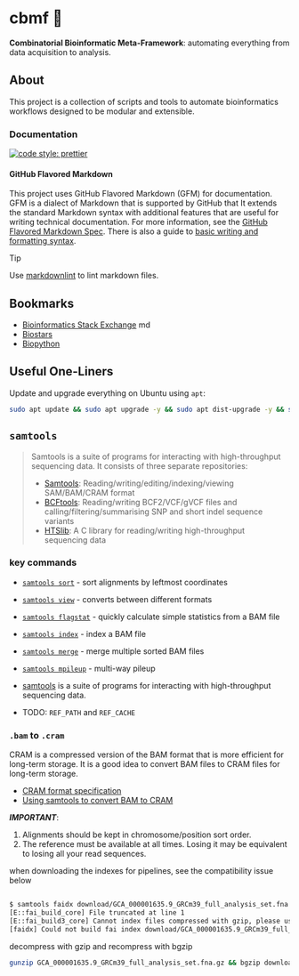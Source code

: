 <!-- markdownlint-disable MD013 -->
# cbmf 🧬

**Combinatorial Bioinformatic Meta-Framework**: automating everything from data acquisition to analysis.

## About

This project is a collection of scripts and tools to automate bioinformatics workflows designed to be modular and extensible.

### Documentation

[![code style: prettier](https://img.shields.io/badge/code_style-prettier-ff69b4.svg?style=flat-square)](https://github.com/prettier/prettier)

#### GitHub Flavored Markdown

This project uses GitHub Flavored Markdown (GFM) for documentation. GFM is a dialect of Markdown that is supported by GitHub that It extends the standard Markdown syntax with additional features that are useful for writing technical documentation. For more information, see the [GitHub Flavored Markdown Spec](https://github.github.com/gfm/). There is also a guide to [basic writing and formatting syntax](https://docs.github.com/en/github/writing-on-github/basic-writing-and-formatting-syntax).

> [!TIP]
> Use [markdownlint](https://github.com/DavidAnson/markdownlint) to lint markdown files.

## Bookmarks

- [Bioinformatics Stack Exchange](https://bioinformatics.stackexchange.com/) md
- [Biostars](https://www.biostars.org/)
- [Biopython](https://biopython.org/)

## Useful One-Liners

Update and upgrade everything on Ubuntu using `apt`:
```sh
sudo apt update && sudo apt upgrade -y && sudo apt dist-upgrade -y && sudo apt autoremove -y
```

## `samtools`

> Samtools is a suite of programs for interacting with high-throughput sequencing data. It consists of three separate repositories:
>
> - [Samtools](https:/github.com/samtools/samtools): Reading/writing/editing/indexing/viewing SAM/BAM/CRAM format
> - [BCFtools](https:/github.com/samtools/bcftools): Reading/writing BCF2/VCF/gVCF files and calling/filtering/summarising SNP and short indel sequence variants
> - [HTSlib](https:/github.com/samtools/): A C library for reading/writing high-throughput sequencing data

### key commands

- [`samtools sort`](https://www.htslib.org/doc/samtools-sort.html) - sort alignments by leftmost coordinates
- [`samtools view`](https://www.htslib.org/doc/samtools-view.html) - converts between different formats
- [`samtools flagstat`](https://www.htslib.org/doc/samtools-flagstat.html) - quickly calculate simple statistics from a BAM file
- [`samtools index`](https://www.htslib.org/doc/samtools-index.html) - index a BAM file
- [`samtools merge`](https://www.htslib.org/doc/samtools-merge.html) - merge multiple sorted BAM files
- [`samtools mpileup`](https://www.htslib.org/doc/samtools-mpileup.html) - multi-way pileup

- [samtools](http://www.htslib.org/doc/samtools.html) is a suite of programs for interacting with high-throughput sequencing data.
- TODO: `REF_PATH` and `REF_CACHE`

### `.bam` to `.cram`

CRAM is a compressed version of the BAM format that is more efficient for long-term storage. It is a good idea to convert BAM files to CRAM files for long-term storage.

- [CRAM format specification](https://samtools.github.io/hts-specs/CRAMv3.pdf)
- [Using samtools to convert BAM to CRAM](https://www.htslib.org/workflow/cram.html)

**_IMPORTANT_**:

1. Alignments should be kept in chromosome/position sort order.
2. The reference must be available at all times. Losing it may be equivalent to losing all your read sequences.

when downloading the indexes for pipelines, see the compatibility issue below

```sh

$ samtools faidx download/GCA_000001635.9_GRCm39_full_analysis_set.fna.gz
[E::fai_build_core] File truncated at line 1
[E::fai_build3_core] Cannot index files compressed with gzip, please use bgzip
[faidx] Could not build fai index download/GCA_000001635.9_GRCm39_full_analysis_set.fna.gz.fai

```

decompress with gzip and recompress with bgzip

```sh
gunzip GCA_000001635.9_GRCm39_full_analysis_set.fna.gz && bgzip download/GCA_000001635.9_GRCm39_full_analysis_set.fna
```
